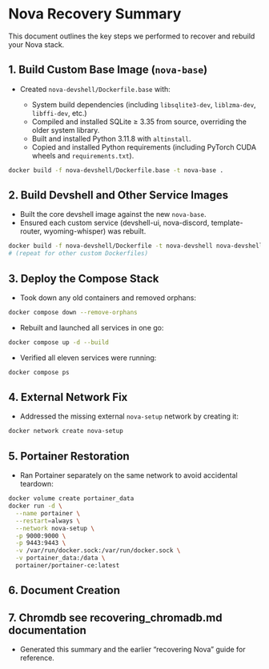 # Nova Recovery Summary

This document outlines the key steps we performed to recover and rebuild your Nova stack.

## 1. Build Custom Base Image (`nova-base`)

* Created `nova-devshell/Dockerfile.base` with:

  * System build dependencies (including `libsqlite3-dev`, `liblzma-dev`, `libffi-dev`, etc.)
  * Compiled and installed SQLite ≥ 3.35 from source, overriding the older system library.
  * Built and installed Python 3.11.8 with `altinstall`.
  * Copied and installed Python requirements (including PyTorch CUDA wheels and `requirements.txt`).

```bash
docker build -f nova-devshell/Dockerfile.base -t nova-base .
```

## 2. Build Devshell and Other Service Images

* Built the core devshell image against the new `nova-base`.
* Ensured each custom service (devshell-ui, nova-discord, template-router, wyoming-whisper) was rebuilt.

```bash
docker build -f nova-devshell/Dockerfile -t nova-devshell nova-devshell
# (repeat for other custom Dockerfiles)
```

## 3. Deploy the Compose Stack

* Took down any old containers and removed orphans:

```bash
docker compose down --remove-orphans
```

* Rebuilt and launched all services in one go:

```bash
docker compose up -d --build
```

* Verified all eleven services were running:

```bash
docker compose ps
```

## 4. External Network Fix

* Addressed the missing external `nova-setup` network by creating it:

```bash
docker network create nova-setup
```

## 5. Portainer Restoration

* Ran Portainer separately on the same network to avoid accidental teardown:

```bash
docker volume create portainer_data
docker run -d \
  --name portainer \
  --restart=always \
  --network nova-setup \
  -p 9000:9000 \
  -p 9443:9443 \
  -v /var/run/docker.sock:/var/run/docker.sock \
  -v portainer_data:/data \
  portainer/portainer-ce:latest
```

## 6. Document Creation

## 7. Chromdb see recovering_chromadb.md documentation
* Generated this summary and the earlier “recovering Nova” guide for reference.
